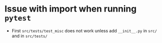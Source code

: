 # Issue with import when running `pytest`

- First `src/tests/test_misc` does not work unless add `__init__.py` in `src/` and in `src/tests/`